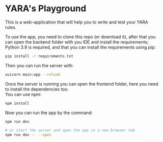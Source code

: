 # YARA's Playground
This is a web-application that will help you to write and test your YARA rules.

To use the app, you need to clone this repo (or download it), after that you can open the backend folder with you IDE and install the requirements;\
Python 3.9 is required, and that you can install the requirements using pip:
```bash
pip install -r requirements.txt
```
Then you can run the server with:
```bash
uvicorn main:app --reload
```
Once the server is running you can open the frontend folder, here you need to install the dependencies too.\
You can use npm:
```bash
npm install
```
Now you can run the app by the command:
```bash
npm run dev

# or start the server and open the app in a new browser tab
npm run dev -- --open
```
